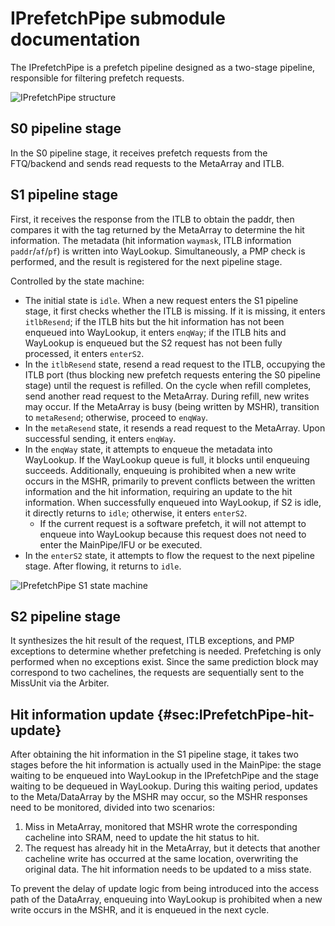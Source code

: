 # IPrefetchPipe submodule documentation

The IPrefetchPipe is a prefetch pipeline designed as a two-stage pipeline,
responsible for filtering prefetch requests.

![IPrefetchPipe
structure](../figure/ICache/IPrefetchPipe/iprefetchpipe_structure.png)

## S0 pipeline stage

In the S0 pipeline stage, it receives prefetch requests from the FTQ/backend and
sends read requests to the MetaArray and ITLB.

## S1 pipeline stage

First, it receives the response from the ITLB to obtain the paddr, then compares
it with the tag returned by the MetaArray to determine the hit information. The
metadata (hit information `waymask`, ITLB information `paddr`/`af`/`pf`) is
written into WayLookup. Simultaneously, a PMP check is performed, and the result
is registered for the next pipeline stage.

Controlled by the state machine:

- The initial state is `idle`. When a new request enters the S1 pipeline stage,
  it first checks whether the ITLB is missing. If it is missing, it enters
  `itlbResend`; if the ITLB hits but the hit information has not been enqueued
  into WayLookup, it enters `enqWay`; if the ITLB hits and WayLookup is enqueued
  but the S2 request has not been fully processed, it enters `enterS2`.
- In the `itlbResend` state, resend a read request to the ITLB, occupying the
  ITLB port (thus blocking new prefetch requests entering the S0 pipeline stage)
  until the request is refilled. On the cycle when refill completes, send
  another read request to the MetaArray. During refill, new writes may occur. If
  the MetaArray is busy (being written by MSHR), transition to `metaResend`;
  otherwise, proceed to `enqWay`.
- In the `metaResend` state, it resends a read request to the MetaArray. Upon
  successful sending, it enters `enqWay`.
- In the `enqWay` state, it attempts to enqueue the metadata into WayLookup. If
  the WayLookup queue is full, it blocks until enqueuing succeeds. Additionally,
  enqueuing is prohibited when a new write occurs in the MSHR, primarily to
  prevent conflicts between the written information and the hit information,
  requiring an update to the hit information. When successfully enqueued into
  WayLookup, if S2 is idle, it directly returns to `idle`; otherwise, it enters
  `enterS2`.
  - If the current request is a software prefetch, it will not attempt to
    enqueue into WayLookup because this request does not need to enter the
    MainPipe/IFU or be executed.
- In the `enterS2` state, it attempts to flow the request to the next pipeline
  stage. After flowing, it returns to `idle`.

![IPrefetchPipe S1 state
machine](../figure/ICache/IPrefetchPipe/iprefetchpipe_s1_fsm.png)

## S2 pipeline stage

It synthesizes the hit result of the request, ITLB exceptions, and PMP
exceptions to determine whether prefetching is needed. Prefetching is only
performed when no exceptions exist. Since the same prediction block may
correspond to two cachelines, the requests are sequentially sent to the MissUnit
via the Arbiter.

## Hit information update {#sec:IPrefetchPipe-hit-update}

After obtaining the hit information in the S1 pipeline stage, it takes two
stages before the hit information is actually used in the MainPipe: the stage
waiting to be enqueued into WayLookup in the IPrefetchPipe and the stage waiting
to be dequeued in WayLookup. During this waiting period, updates to the
Meta/DataArray by the MSHR may occur, so the MSHR responses need to be
monitored, divided into two scenarios:

1. Miss in MetaArray, monitored that MSHR wrote the corresponding cacheline into
   SRAM, need to update the hit status to hit.
2. The request has already hit in the MetaArray, but it detects that another
   cacheline write has occurred at the same location, overwriting the original
   data. The hit information needs to be updated to a miss state.

To prevent the delay of update logic from being introduced into the access path
of the DataArray, enqueuing into WayLookup is prohibited when a new write occurs
in the MSHR, and it is enqueued in the next cycle.
